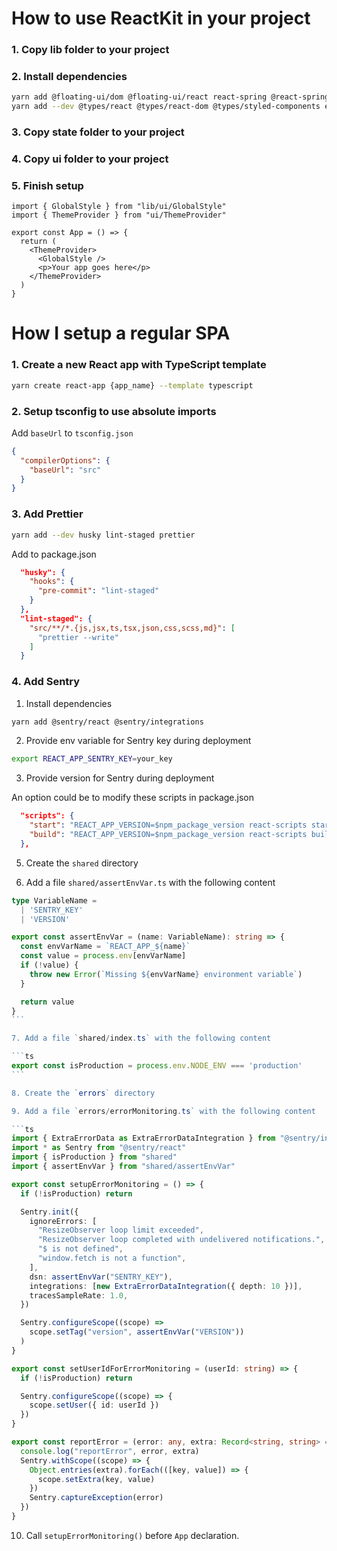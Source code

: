 # How to use ReactKit in your project

### 1. Copy lib folder to your project

### 2. Install dependencies

```sh
yarn add @floating-ui/dom @floating-ui/react react-spring @react-spring/web date-fns focus-trap-react react react-dom react-dropzone react-to-print react-use styled-components react-query
yarn add --dev @types/react @types/react-dom @types/styled-components eslint typescript
```

### 3. Copy state folder to your project

### 4. Copy ui folder to your project

### 5. Finish setup

```tsx
import { GlobalStyle } from "lib/ui/GlobalStyle"
import { ThemeProvider } from "ui/ThemeProvider"

export const App = () => {
  return (
    <ThemeProvider>
      <GlobalStyle />
      <p>Your app goes here</p>
    </ThemeProvider>
  )
}
```

# How I setup a regular SPA

### 1. Create a new React app with TypeScript template

```sh
yarn create react-app {app_name} --template typescript
```

### 2. Setup tsconfig to use absolute imports

Add `baseUrl` to `tsconfig.json`

```json
{
  "compilerOptions": {
    "baseUrl": "src"
  }
}
```

### 3. Add Prettier

```sh
yarn add --dev husky lint-staged prettier
```

Add to package.json

```json
  "husky": {
    "hooks": {
      "pre-commit": "lint-staged"
    }
  },
  "lint-staged": {
    "src/**/*.{js,jsx,ts,tsx,json,css,scss,md}": [
      "prettier --write"
    ]
  }
```

### 4. Add Sentry

1. Install dependencies

```sh
yarn add @sentry/react @sentry/integrations
```

2. Provide env variable for Sentry key during deployment

```sh
export REACT_APP_SENTRY_KEY=your_key
```

3. Provide version for Sentry during deployment

An option could be to modify these scripts in package.json

```json
  "scripts": {
    "start": "REACT_APP_VERSION=$npm_package_version react-scripts start",
    "build": "REACT_APP_VERSION=$npm_package_version react-scripts build"
  },
```

5. Create the `shared` directory

6. Add a file `shared/assertEnvVar.ts` with the following content

````ts
type VariableName =
  | 'SENTRY_KEY'
  | 'VERSION'

export const assertEnvVar = (name: VariableName): string => {
  const envVarName = `REACT_APP_${name}`
  const value = process.env[envVarName]
  if (!value) {
    throw new Error(`Missing ${envVarName} environment variable`)
  }

  return value
}
```

7. Add a file `shared/index.ts` with the following content

```ts
export const isProduction = process.env.NODE_ENV === 'production'
```

8. Create the `errors` directory

9. Add a file `errors/errorMonitoring.ts` with the following content

```ts
import { ExtraErrorData as ExtraErrorDataIntegration } from "@sentry/integrations"
import * as Sentry from "@sentry/react"
import { isProduction } from "shared"
import { assertEnvVar } from "shared/assertEnvVar"

export const setupErrorMonitoring = () => {
  if (!isProduction) return

  Sentry.init({
    ignoreErrors: [
      "ResizeObserver loop limit exceeded",
      "ResizeObserver loop completed with undelivered notifications.",
      "$ is not defined",
      "window.fetch is not a function",
    ],
    dsn: assertEnvVar("SENTRY_KEY"),
    integrations: [new ExtraErrorDataIntegration({ depth: 10 })],
    tracesSampleRate: 1.0,
  })

  Sentry.configureScope((scope) =>
    scope.setTag("version", assertEnvVar("VERSION"))
  )
}

export const setUserIdForErrorMonitoring = (userId: string) => {
  if (!isProduction) return

  Sentry.configureScope((scope) => {
    scope.setUser({ id: userId })
  })
}

export const reportError = (error: any, extra: Record<string, string> = {}) => {
  console.log("reportError", error, extra)
  Sentry.withScope((scope) => {
    Object.entries(extra).forEach(([key, value]) => {
      scope.setExtra(key, value)
    })
    Sentry.captureException(error)
  })
}
````

10. Call `setupErrorMonitoring()` before `App` declaration.
